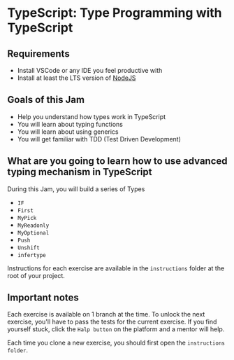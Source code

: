 # TypeScript: Type Programming with TypeScript

## Requirements
- Install VSCode or any IDE you feel productive with
- Install at least the LTS version of [NodeJS](https://nodejs.org)

## Goals of this Jam

- Help you understand how types work in TypeScript
- You will learn about typing functions
- You will learn about using generics
- You will get familiar with TDD (Test Driven Development)

## What are you going to learn how to use advanced typing mechanism in TypeScript
 During this Jam, you will build a series of Types
 - `IF`
 - `First`
 - `MyPick`
 - `MyReadonly`
 - `MyOptional`
 - `Push`
 - `Unshift`
 - `infertype`

 Instructions for each exercise are available in the `instructions` folder at the root of your project. 

 ## Important notes

 Each exercise is available on 1 branch at the time. To unlock the next exercise, you'll have to pass the tests for the current exercise. If you find yourself stuck, click the `Halp button` on the platform and a mentor will help. 

Each time you clone a new exercise, you should first open the `instructions folder`.
